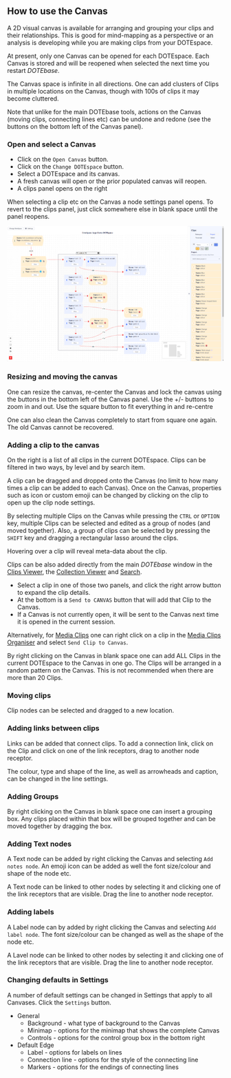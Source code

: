 ## How to use the Canvas

A 2D visual canvas is available for arranging and grouping your clips and their relationships.
This is good for mind-mapping as a perspective or an analysis is developing while you are making clips from your DOTEspace.

At present, only one Canvas can be opened for each DOTEspace.
Each Canvas is stored and will be reopened when selected the next time you restart _DOTEbase_.

The Canvas space is infinite in all directions.
One can add clusters of Clips in multiple locations on the Canvas, though with 100s of clips it may become cluttered.

Note that unlike for the main DOTEbase tools, actions on the Canvas (moving clips, connecting lines etc) can be undone and redone (see the buttons on the bottom left of the Canvas panel).

### Open and select a Canvas

- Click on the `Open Canvas` button.
- Click on the `Change DOTEspace` button.
- Select a DOTEspace and its canvas.
- A fresh canvas will open or the prior populated canvas will reopen.
- A clips panel opens on the right

When selecting a clip etc on the Canvas a node settings panel opens.
To revert to the clips panel, just click somewhere else in blank space until the panel reopens.

[![Canvas example](images/canvas/canvas-example.png)](images/canvas/canvas-example.png)

### Resizing and moving the canvas

One can resize the canvas, re-center the Canvas and lock the canvas using the buttons in the bottom left of the Canvas panel.
Use the +/- buttons to zoom in and out.
Use the square button to fit everything in and re-centre

One can also clean the Canvas completely to start from square one again.
The old Canvas cannot be recovered.

### Adding a clip to the canvas

On the right is a list of all clips in the current DOTEspace.
Clips can be filtered in two ways, by level and by search item.

A clip can be dragged and dropped onto the Canvas (no limit to how many times a clip can be added to each Canvas).
Once on the Canvas, properties such as icon or custom emoji can be changed by clicking on the clip to open up the clip node settings.

By selecting multiple Clips on the Canvas while pressing the `CTRL` or `OPTION` key, multiple Clips can be selected and edited as a group of nodes (and moved together).
Also, a group of clips can be selected by pressing the `SHIFT` key and dragging a rectangular lasso around the clips.

Hovering over a clip will reveal meta-data about the clip.

Clips can be also added directly from the main _DOTEbase_ window in the [Clips Viewer](clips-viewer.md), the [Collection Viewer](collection-viewer.md) and [Search](search.md).
- Select a clip in one of those two panels, and click the right arrow  button to expand the clip details.
- At the bottom is a `Send to CANVAS` button that will add that Clip to the Canvas.
- If a Canvas is not currently open, it will be sent to the Canvas next time it is opened in the current session.

Alternatively, for [Media Clips](media-clip.md) one can right click on a clip in the [Media Clips Organiser](media-clips-organiser.md) and select `Send Clip to Canvas`.

By right clicking on the Canvas in blank space one can add ALL Clips in the current DOTEspace to the Canvas in one go.
The Clips will be arranged in a random pattern on the Canvas.
This is not recommended when there are more than 20 Clips.

### Moving clips

Clip nodes can be selected and dragged to a new location.

### Adding links between clips

Links can be added that connect clips.
To add a connection link, click on the Clip and click on one of the link receptors, drag to another node receptor.

The colour, type and shape of the line, as well as arrowheads and caption, can be changed in the line settings.

### Adding Groups

By right clicking on the Canvas in blank space one can insert a grouping box.
Any clips placed within that box will be grouped together and can be moved together by dragging the box.

### Adding Text nodes

A Text node can be added by right clicking the Canvas and selecting `Add notes node`.
An emoji icon can be added as well the font size/colour and shape of the node etc.

A Text node can be linked to other nodes by selecting it and clicking one of the link receptors that are visible.
Drag the line to another node receptor.

### Adding labels

A Label node can by added by right clicking the Canvas and selecting `Add label node`.
The font size/colour can be changed as well as the shape of the node etc.

A Lavel node can be linked to other nodes by selecting it and clicking one of the link receptors that are visible.
Drag the line to another node receptor.

### Changing defaults in Settings

A number of default settings can be changed in Settings that apply to all Canvases.
Click the `Settings` button.

- General
  - Background - what type of background to the Canvas
  - Minimap - options for the minimap that shows the complete Canvas
  - Controls - options for the control group box in the bottom right
- Default Edge
  - Label - options for labels on lines
  - Connection line - options for the style of the connecting line
  - Markers - options for the endings of connecting lines
 